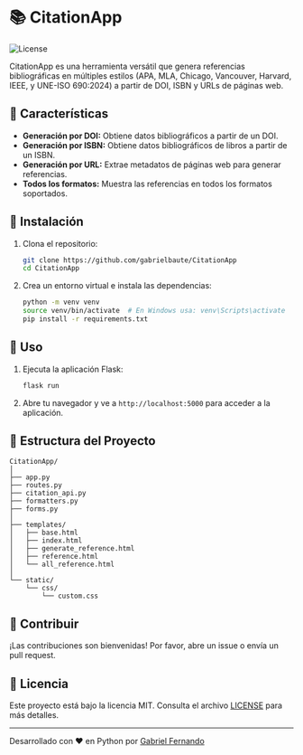# 📚 CitationApp

![License](https://img.shields.io/badge/license-MIT-brightgreen)

CitationApp es una herramienta versátil que genera referencias bibliográficas en múltiples estilos (APA, MLA, Chicago, Vancouver, Harvard, IEEE, y UNE-ISO 690:2024) a partir de DOI, ISBN y URLs de páginas web.

## 🚀 Características

- **Generación por DOI:** Obtiene datos bibliográficos a partir de un DOI.
- **Generación por ISBN:** Obtiene datos bibliográficos de libros a partir de un ISBN.
- **Generación por URL:** Extrae metadatos de páginas web para generar referencias.
- **Todos los formatos:** Muestra las referencias en todos los formatos soportados.

## 📑 Instalación

1. Clona el repositorio:
    ```sh
    git clone https://github.com/gabrielbaute/CitationApp
    cd CitationApp
    ```

2. Crea un entorno virtual e instala las dependencias:
    ```sh
    python -m venv venv
    source venv/bin/activate  # En Windows usa: venv\Scripts\activate
    pip install -r requirements.txt
    ```

## 📝 Uso

1. Ejecuta la aplicación Flask:
    ```sh
    flask run
    ```

2. Abre tu navegador y ve a `http://localhost:5000` para acceder a la aplicación.

## 📂 Estructura del Proyecto

```
CitationApp/
│
├── app.py
├── routes.py
├── citation_api.py
├── formatters.py
├── forms.py
│
├── templates/
│   ├── base.html
│   ├── index.html
│   ├── generate_reference.html
│   ├── reference.html
│   └── all_reference.html
│
└── static/
    └── css/
        └── custom.css
```

## 🤝 Contribuir

¡Las contribuciones son bienvenidas! Por favor, abre un issue o envía un pull request.

## 📄 Licencia

Este proyecto está bajo la licencia MIT. Consulta el archivo [LICENSE](LICENSE) para más detalles.

---

Desarrollado con ❤️ en Python por [Gabriel Fernando](https://github.com/gabrielbaute)
```